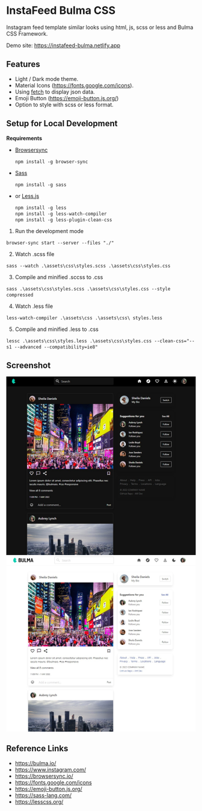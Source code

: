 # InstaFeed Bulma CSS
Instagram feed template similar looks using html, js, scss or less and Bulma CSS Framework.

Demo site: https://instafeed-bulma.netlify.app

## Features
- Light / Dark mode theme.
- Material Icons (https://fonts.google.com/icons).
- Using [fetch](https://javascript.info/fetch) to display json data.
- Emoji Button (https://emoji-button.js.org/)
- Option to style with scss or less format.


## Setup for Local Development

**Requirements**
- [Browsersync](https://browsersync.io/)
  ```
  npm install -g browser-sync
  ```
- [Sass](https://sass-lang.com/) 
  ```
  npm install -g sass
  ```
- or [Less.js](https://lesscss.org/)
  ```
  npm install -g less
  npm install -g less-watch-compiler
  npm install -g less-plugin-clean-css
  ```

1. Run the development mode
  ```
  browser-sync start --server --files "./"
  ```
2. Watch .scss file
  ```
  sass --watch .\assets\css\styles.scss .\assets\css\styles.css
  ```
3. Compile and minified .sccss to .css
  ```
  sass .\assets\css\styles.scss .\assets\css\styles.css --style compressed
  ```
4. Watch .less file
  ```
  less-watch-compiler .\assets\css .\assets\css\ styles.less
  ```
5. Compile and minified .less to .css
  ```
  lessc .\assets\css\styles.less .\assets\css\styles.css --clean-css="--s1 --advanced --compatibility=ie8"
  ```



## Screenshot
![](/instafeed-bulma-dark-ss.jpg)
![](/instafeed-bulma-ss.jpg)

## Reference Links
- https://bulma.io/
- https://www.instagram.com/
- https://browsersync.io/
- https://fonts.google.com/icons
- https://emoji-button.js.org/
- https://sass-lang.com/
- https://lesscss.org/
